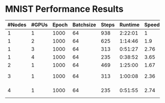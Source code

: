 # MNIST Performance Results	
| #Nodes | #GPUs | Epoch | Batchsize | Steps | Runtime  | Speedup | Node(s) |
|--------|-------|-------|-----------|-------|----------|---------|---------|
| 1      | 1     | 1000  | 64        | 938   | 2:22:01  | 1       | gn03    |
| 1      | 2     | 1000  | 64        | 625   | 1:14:46  | 1.9     | gn03    |
| 1      | 3     | 1000  | 64        | 313   | 0:51:27  | 2.76    | gn02    |
| 1      | 4     | 1000  | 64        | 235   | 0:38:52  | 3.65    | gn05    |
| 2      | 1     | 1000  | 64        | 469   | 1:25:00  | 1.67    | gn[02,05] |
| 3      | 1     | 1000  | 64        | 313   | 1:00:08  | 2.36    | gn[01-03] |
| 4      | 1     | 1000  | 64        | 235   | 0:51:55  | 2.74    | gn[02-05] |
